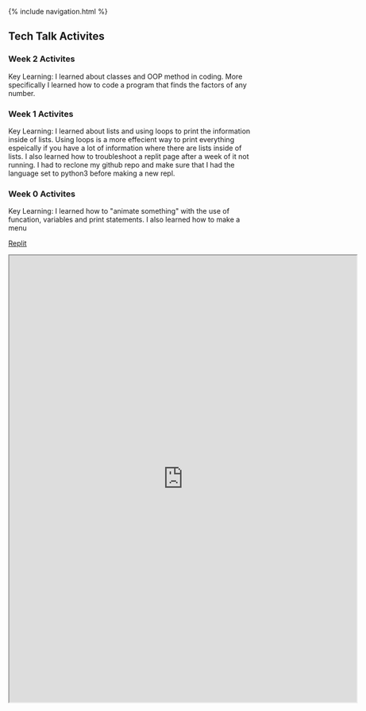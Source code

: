 {% include navigation.html %}

## Tech Talk Activites

### Week 2 Activites
Key Learning: I learned about classes and OOP method in coding. More specifically I learned how to code a program that finds the factors of any number.

### Week 1 Activites
Key Learning: I learned about lists and using loops to print the information inside of lists. Using loops is a more effecient way to print everything espeically if you have a lot of information where there are lists inside of lists. I also learned how to troubleshoot a replit page after a week of it not running. I had to reclone my github repo and make sure that I had the language set to python3 before making a new repl.

### Week 0 Activites
Key Learning: I learned how to "animate something" with the use of funcation, variables and print statements. I also learned how to make a menu <br>

[Replit](https://replit.com/@alicet1/alice-individual#main.py) <br>
<iframe height="900px" width="700px" src="https://replit.com/@alicet1/curly-chopstick?lite=true#main.py"></iframe>


